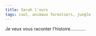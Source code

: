 ```yaml
---
title: Sarah l'ours
tags: cool, animaux forestiers, jungle
---
```


Je veux vous raconter l'histoire............

<!--more-->
